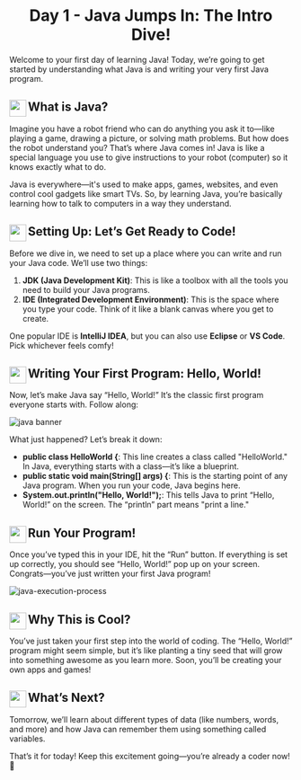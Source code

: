 <div align="center"><h1>Day 1 - Java Jumps In: The Intro Dive!</h1></div>

Welcome to your first day of learning Java! Today, we’re going to get started by understanding what Java is and writing your very first Java program.

## <img src = "https://cdn0.iconfinder.com/data/icons/huge-basic-icons-part-3/512/Java.png" align = "left" width = "30"> What is Java?

Imagine you have a robot friend who can do anything you ask it to—like playing a game, drawing a picture, or solving math problems. But how does the robot understand you? That’s where Java comes in! Java is like a special language you use to give instructions to your robot (computer) so it knows exactly what to do.

Java is everywhere—it's used to make apps, games, websites, and even control cool gadgets like smart TVs. So, by learning Java, you’re basically learning how to talk to computers in a way they understand.

## <img src = "https://cdn0.iconfinder.com/data/icons/huge-basic-icons-part-3/512/Java.png" align = "left" width = "30"> Setting Up: Let’s Get Ready to Code!

Before we dive in, we need to set up a place where you can write and run your Java code. We’ll use two things:

1.  **JDK (Java Development Kit)**: This is like a toolbox with all the tools you need to build your Java programs.
2.  **IDE (Integrated Development Environment)**: This is the space where you type your code. Think of it like a blank canvas where you get to create.

One popular IDE is **IntelliJ IDEA**, but you can also use **Eclipse** or **VS Code**. Pick whichever feels comfy!


## <img src = "https://cdn0.iconfinder.com/data/icons/huge-basic-icons-part-3/512/Java.png" align = "left" width = "30"> Writing Your First Program: Hello, World!

Now, let’s make Java say “Hello, World!” It’s the classic first program everyone starts with. Follow along:

![java banner](https://github.com/AdyaAgr/20-Days-of-Java/blob/main/images/Day%201.png)

What just happened? Let’s break it down:

*   **public class HelloWorld {**: This line creates a class called "HelloWorld." In Java, everything starts with a class—it’s like a blueprint.
*   **public static void main(String\[\] args) {**: This is the starting point of any Java program. When you run your code, Java begins here.
*   **System.out.println("Hello, World!");**: This tells Java to print “Hello, World!” on the screen. The “println” part means "print a line."

## <img src = "https://cdn0.iconfinder.com/data/icons/huge-basic-icons-part-3/512/Java.png" align = "left" width = "30"> Run Your Program!

Once you’ve typed this in your IDE, hit the “Run” button. If everything is set up correctly, you should see “Hello, World!” pop up on your screen. Congrats—you’ve just written your first Java program!

![java-execution-process](https://user-images.githubusercontent.com/2780145/34343683-d3aea7e0-e9fe-11e7-866d-26a8857e04c9.png)

## <img src = "https://cdn0.iconfinder.com/data/icons/huge-basic-icons-part-3/512/Java.png" align = "left" width = "30"> Why This is Cool?

You’ve just taken your first step into the world of coding. The “Hello, World!” program might seem simple, but it’s like planting a tiny seed that will grow into something awesome as you learn more. Soon, you’ll be creating your own apps and games!

## <img src = "https://cdn0.iconfinder.com/data/icons/huge-basic-icons-part-3/512/Java.png" align = "left" width = "30"> What’s Next?

Tomorrow, we’ll learn about different types of data (like numbers, words, and more) and how Java can remember them using something called variables.

That’s it for today! Keep this excitement going—you’re already a coder now! 🚀
